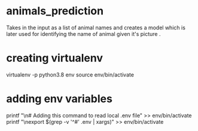 # animals_prediction
Takes in the input as a list of animal names and creates a model which is later used for identifying the name of animal given it's picture .

# creating virtualenv 
virtualenv -p python3.8 env
source env/bin/activate

# adding env variables
printf "\n# Adding this command to read local .env file" >> env/bin/activate 
printf "\nexport $(grep -v '^#' .env | xargs)" >> env/bin/activate

